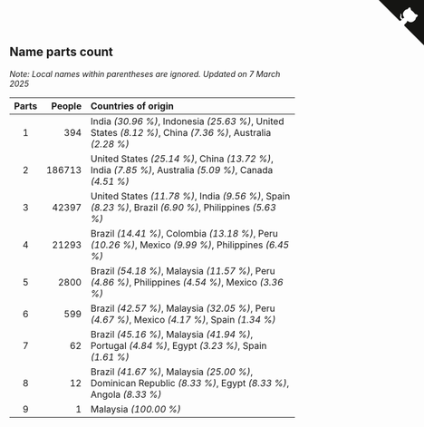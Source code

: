 ## Name parts count

*Note: Local names within parentheses are ignored.*
*Updated on  7 March 2025*

| Parts | People | Countries of origin |
| :--: | ---: | :--- |
| 1 | 394 | India *(30.96 %)*, Indonesia *(25.63 %)*, United States *(8.12 %)*, China *(7.36 %)*, Australia *(2.28 %)* |
| 2 | 186713 | United States *(25.14 %)*, China *(13.72 %)*, India *(7.85 %)*, Australia *(5.09 %)*, Canada *(4.51 %)* |
| 3 | 42397 | United States *(11.78 %)*, India *(9.56 %)*, Spain *(8.23 %)*, Brazil *(6.90 %)*, Philippines *(5.63 %)* |
| 4 | 21293 | Brazil *(14.41 %)*, Colombia *(13.18 %)*, Peru *(10.26 %)*, Mexico *(9.99 %)*, Philippines *(6.45 %)* |
| 5 | 2800 | Brazil *(54.18 %)*, Malaysia *(11.57 %)*, Peru *(4.86 %)*, Philippines *(4.54 %)*, Mexico *(3.36 %)* |
| 6 | 599 | Brazil *(42.57 %)*, Malaysia *(32.05 %)*, Peru *(4.67 %)*, Mexico *(4.17 %)*, Spain *(1.34 %)* |
| 7 | 62 | Brazil *(45.16 %)*, Malaysia *(41.94 %)*, Portugal *(4.84 %)*, Egypt *(3.23 %)*, Spain *(1.61 %)* |
| 8 | 12 | Brazil *(41.67 %)*, Malaysia *(25.00 %)*, Dominican Republic *(8.33 %)*, Egypt *(8.33 %)*, Angola *(8.33 %)* |
| 9 | 1 | Malaysia *(100.00 %)* |


<a href="https://github.com/jonatanklosko/wca_statistics" class="github-corner" aria-label="View source on Github"><svg width="80" height="80" viewBox="0 0 250 250" style="fill:#151513; color:#fff; position: absolute; top: 0; border: 0; right: 0;" aria-hidden="true"><path d="M0,0 L115,115 L130,115 L142,142 L250,250 L250,0 Z"></path><path d="M128.3,109.0 C113.8,99.7 119.0,89.6 119.0,89.6 C122.0,82.7 120.5,78.6 120.5,78.6 C119.2,72.0 123.4,76.3 123.4,76.3 C127.3,80.9 125.5,87.3 125.5,87.3 C122.9,97.6 130.6,101.9 134.4,103.2" fill="currentColor" style="transform-origin: 130px 106px;" class="octo-arm"></path><path d="M115.0,115.0 C114.9,115.1 118.7,116.5 119.8,115.4 L133.7,101.6 C136.9,99.2 139.9,98.4 142.2,98.6 C133.8,88.0 127.5,74.4 143.8,58.0 C148.5,53.4 154.0,51.2 159.7,51.0 C160.3,49.4 163.2,43.6 171.4,40.1 C171.4,40.1 176.1,42.5 178.8,56.2 C183.1,58.6 187.2,61.8 190.9,65.4 C194.5,69.0 197.7,73.2 200.1,77.6 C213.8,80.2 216.3,84.9 216.3,84.9 C212.7,93.1 206.9,96.0 205.4,96.6 C205.1,102.4 203.0,107.8 198.3,112.5 C181.9,128.9 168.3,122.5 157.7,114.1 C157.9,116.9 156.7,120.9 152.7,124.9 L141.0,136.5 C139.8,137.7 141.6,141.9 141.8,141.8 Z" fill="currentColor" class="octo-body"></path></svg></a><style>.github-corner:hover .octo-arm{animation:octocat-wave 560ms ease-in-out}@keyframes octocat-wave{0%,100%{transform:rotate(0)}20%,60%{transform:rotate(-25deg)}40%,80%{transform:rotate(10deg)}}@media (max-width:500px){.github-corner:hover .octo-arm{animation:none}.github-corner .octo-arm{animation:octocat-wave 560ms ease-in-out}}</style>
